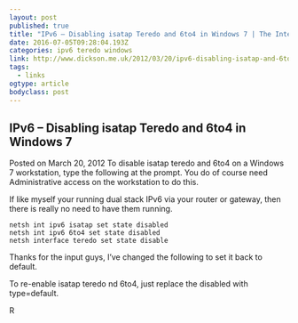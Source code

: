 ```yaml
---
layout: post 
published: true 
title: "IPv6 – Disabling isatap Teredo and 6to4 in Windows 7 | The Internet made me do it!" 
date: 2016-07-05T09:28:04.193Z
categories: ipv6 teredo windows
link: http://www.dickson.me.uk/2012/03/20/ipv6-disabling-isatap-and-6to4-in-windows-7/ 
tags:
  - links
ogtype: article 
bodyclass: post 
---
```


## IPv6 – Disabling isatap Teredo and 6to4 in Windows 7
Posted on March 20, 2012
To disable isatap teredo and 6to4 on a Windows 7 workstation, type the following at the prompt. You do of course need Administrative access on the workstation to do this.

If like myself your running dual stack IPv6 via your router or gateway, then there is really no need to have them running.


```shell
netsh int ipv6 isatap set state disabled
netsh int ipv6 6to4 set state disabled
netsh interface teredo set state disable
```

Thanks for the input guys, I’ve changed the following to set it back to default.

To re-enable isatap teredo nd 6to4, just replace the disabled with type=default.

R